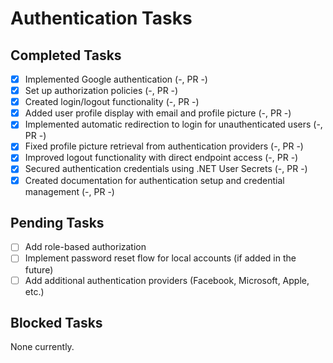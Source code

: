 # Authentication Tasks

## Completed Tasks
- [x] Implemented Google authentication (-, PR -)
- [x] Set up authorization policies (-, PR -)
- [x] Created login/logout functionality (-, PR -)
- [x] Added user profile display with email and profile picture (-, PR -)
- [x] Implemented automatic redirection to login for unauthenticated users (-, PR -)
- [x] Fixed profile picture retrieval from authentication providers (-, PR -)
- [x] Improved logout functionality with direct endpoint access (-, PR -)
- [x] Secured authentication credentials using .NET User Secrets (-, PR -)
- [x] Created documentation for authentication setup and credential management (-, PR -)

## Pending Tasks
- [ ] Add role-based authorization
- [ ] Implement password reset flow for local accounts (if added in the future)
- [ ] Add additional authentication providers (Facebook, Microsoft, Apple, etc.)

## Blocked Tasks
None currently.
